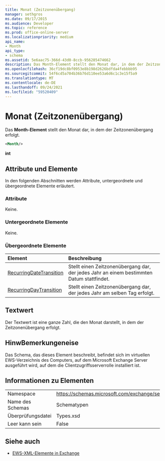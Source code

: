 ```yaml
---
title: Monat (Zeitzonenübergang)
manager: sethgros
ms.date: 09/17/2015
ms.audience: Developer
ms.topic: reference
ms.prod: office-online-server
ms.localizationpriority: medium
api_name:
- Month
api_type:
- schema
ms.assetid: 5e6aac75-366d-43d0-8ccb-956285474662
description: Das Month-Element stellt den Monat dar, in dem der Zeitzonenübergang erfolgt.
ms.openlocfilehash: 36cf19dc8bf0953e8b198d2626bdfda4febbbb95
ms.sourcegitcommit: 54f6cd5a704b36b76d110ee53a6d6c1c3e15f5a9
ms.translationtype: MT
ms.contentlocale: de-DE
ms.lasthandoff: 09/24/2021
ms.locfileid: "59520409"
---
```

# <a name="month-time-zone-transition"></a>Monat (Zeitzonenübergang)

Das **Month-Element** stellt den Monat dar, in dem der Zeitzonenübergang erfolgt. 
  
```xml
<Month/>
```

 **int**
## <a name="attributes-and-elements"></a>Attribute und Elemente

In den folgenden Abschnitten werden Attribute, untergeordnete und übergeordnete Elemente erläutert.
  
### <a name="attributes"></a>Attribute

Keine.
  
### <a name="child-elements"></a>Untergeordnete Elemente

Keine.
  
### <a name="parent-elements"></a>Übergeordnete Elemente

|**Element**|**Beschreibung**|
|:-----|:-----|
|[RecurringDateTransition](recurringdatetransition.md) <br/> |Stellt einen Zeitzonenübergang dar, der jedes Jahr an einem bestimmten Datum stattfindet.  <br/> |
|[RecurringDayTransition](recurringdaytransition.md) <br/> |Stellt einen Zeitzonenübergang dar, der jedes Jahr am selben Tag erfolgt.  <br/> |
   
## <a name="text-value"></a>Textwert

Der Textwert ist eine ganze Zahl, die den Monat darstellt, in dem der Zeitzonenübergang erfolgt.
  
## <a name="remarks"></a>HinwBemerkungeneise

Das Schema, das dieses Element beschreibt, befindet sich im virtuellen EWS-Verzeichnis des Computers, auf dem Microsoft Exchange Server ausgeführt wird, auf dem die Clientzugriffsserverrolle installiert ist.
  
## <a name="element-information"></a>Informationen zu Elementen

|||
|:-----|:-----|
|Namespace  <br/> |https://schemas.microsoft.com/exchange/services/2006/types  <br/> |
|Name des Schemas  <br/> |Schematypen  <br/> |
|Überprüfungsdatei  <br/> |Types.xsd  <br/> |
|Leer kann sein  <br/> |False  <br/> |
   
## <a name="see-also"></a>Siehe auch



- [EWS-XML-Elemente in Exchange](ews-xml-elements-in-exchange.md)

